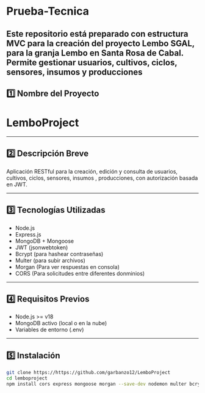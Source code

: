 # Prueba-Tecnica

Este repositorio está preparado con estructura **MVC** para la creación del proyecto Lembo SGAL, para la granja Lembo en Santa Rosa de Cabal. Permite gestionar usuarios, cultivos, ciclos, sensores, insumos y producciones
---

## 1️⃣ Nombre del Proyecto

# LemboProject

---

## 2️⃣ Descripción Breve

Aplicación RESTful para la creación, edición y consulta de usuarios, cultivos, ciclos, sensores, insumos , producciones, con autorización basada en JWT.

---

## 3️⃣ Tecnologías Utilizadas

- Node.js
- Express.js
- MongoDB + Mongoose
- JWT (jsonwebtoken)
- Bcrypt (para hashear contraseñas)
- Multer (para subir archivos)
- Morgan (Para ver respuestas en consola)
- CORS (Para solicitudes entre diferentes donminios)

---

## 4️⃣ Requisitos Previos

- Node.js >= v18
- MongoDB activo (local o en la nube)
- Variables de entorno (.env)

---

## 5️⃣ Instalación

```bash
git clone https://https://github.com/garbanzo12/LemboProject
cd lemboproject
npm install cors express mongoose morgan --save-dev nodemon multer bcrypts jsonwebtoken
